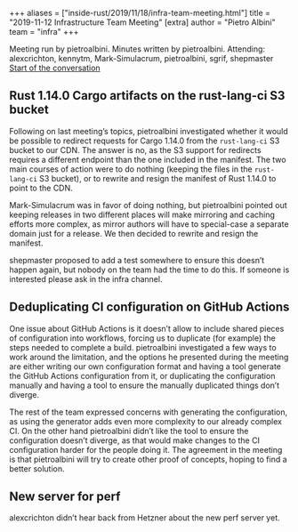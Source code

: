 +++
aliases = ["inside-rust/2019/11/18/infra-team-meeting.html"]
title = "2019-11-12 Infrastructure Team Meeting"
[extra]
author = "Pietro Albini"
team = "infra"
+++

Meeting run by pietroalbini. Minutes written by pietroalbini.
Attending: alexcrichton, kennytm, Mark-Simulacrum, pietroalbini, sgrif, shepmaster
[Start of the conversation](https://discordapp.com/channels/442252698964721669/443148319431065610/643872655312683018)

## Rust 1.14.0 Cargo artifacts on the rust-lang-ci S3 bucket

Following on last meeting’s topics, pietroalbini investigated whether it would
be possible to redirect requests for Cargo 1.14.0 from the `rust-lang-ci` S3
bucket to our CDN. The answer is no, as the S3 support for redirects requires a
different endpoint than the one included in the manifest. The two main courses
of action were to do nothing (keeping the files in the `rust-lang-ci` S3 bucket),
or to rewrite and resign the manifest of Rust 1.14.0 to point to the CDN.

Mark-Simulacrum was in favor of doing nothing, but pietroalbini pointed out
keeping releases in two different places will make mirroring and caching
efforts more complex, as mirror authors will have to special-case a separate
domain just for a release. We then decided to rewrite and resign the manifest.

shepmaster proposed to add a test somewhere to ensure this doesn’t happen
again, but nobody on the team had the time to do this. If someone is interested
please ask in the infra channel.

## Deduplicating CI configuration on GitHub Actions

One issue about GitHub Actions is it doesn’t allow to include shared pieces of
configuration into workflows, forcing us to duplicate (for example) the steps
needed to complete a build. pietroalbini investigated a few ways to work around
the limitation, and the options he presented during the meeting are either
writing our own configuration format and having a tool generate the GitHub
Actions configuration from it, or duplicating the configuration manually and
having a tool to ensure the manually duplicated things don’t diverge.

The rest of the team expressed concerns with generating the configuration, as
using the generator adds even more complexity to our already complex CI. On the
other hand pietroalbini didn’t like the tool to ensure the configuration
doesn’t diverge, as that would make changes to the CI configuration harder for
the people doing it. The agreement in the meeting is that pietroalbini will try
to create other proof of concepts, hoping to find a better solution.

## New server for perf

alexcrichton didn’t hear back from Hetzner about the new perf server yet.
